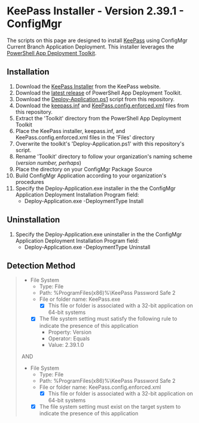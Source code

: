 # KeePass Installer - Version 2.39.1 - ConfigMgr

The scripts on this page are designed to install [KeePass](https://keepass.info/) using ConfigMgr Current Branch Application Deployment. This installer leverages the [PowerShell App Deployment Toolkit](http://psappdeploytoolkit.com/).

## Installation

1. Download the [KeePass Installer](https://downloads.sourceforge.net/project/keepass/KeePass%202.x/2.39.1/KeePass-2.39.1-Setup.exe) from the KeePass website.
1. Download the [latest release](https://github.com/PSAppDeployToolkit/PSAppDeployToolkit/releases/latest) of PowerShell App Deployment Toolkit.
1. Download the [Deploy-Application.ps1](https://github.com/aentringer/CMAppScripts/raw/master/KeePass/Deploy-Application.ps1) script from this repository.
1. Download the [keepass.inf](https://github.com/aentringer/CMAppScripts/raw/master/KeePass/Files/keepass.inf) and [KeePass.config.enforced.xml](https://github.com/aentringer/CMAppScripts/raw/master/KeePass/Files/KeePass.config.enforced.xml) files from this repository.
1. Extract the 'Toolkit' directory from the PowerShell App Deployment Toolkit
1. Place the KeePass installer, keepass.inf, and KeePass.config.enforced.xml files in the 'Files' directory
1. Overwrite the toolkit's 'Deploy-Application.ps1' with this repository's script.
1. Rename 'Toolkit' directory to follow your organization's naming scheme (*version number, perhaps*)
1. Place the directory on your ConfigMgr Package Source
1. Build ConfigMgr Application according to your organization's procedures
1. Specify the Deploy-Application.exe installer in the the ConfigMgr Application Deployment Installation Program field:
    * Deploy-Application.exe -DeploymentType Install

## Uninstallation

1. Specify the Deploy-Application.exe uninstaller in the the ConfigMgr Application Deployment Installation Program field:
    * Deploy-Application.exe -DeploymentType Uninstall

## Detection Method

> * File System
>   * Type: File
>   * Path: %ProgramFiles(x86)%\KeePass Password Safe 2
>   * File or folder name: KeePass.exe
>     * [X] This file or folder is associated with a 32-bit application on 64-bit systems
>   * [X] The file system setting must satisfy the following rule to indicate the presence of this application
>     * Property: Version
>     * Operator: Equals
>     * Value: 2.39.1.0
>
> AND
>
> * File System
>   * Type: File
>   * Path: %ProgramFiles(x86)%\KeePass Password Safe 2
>   * File or folder name: KeePass.config.enforced.xml
>     * [X] This file or folder is associated with a 32-bit application on 64-bit systems
>   * [X] The file system setting must exist on the target system to indicate the presence of this application